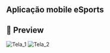 ## Aplicação mobile eSports

## 📱 Preview
![Tela_1](https://user-images.githubusercontent.com/56925726/192163559-c686a355-ce32-4528-9818-5a44074e0e45.png)
![Tela_2](https://user-images.githubusercontent.com/56925726/192163562-747b14c8-2072-49bc-a8f4-f67cc675d75d.png)
